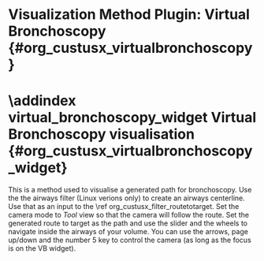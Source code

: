 Visualization Method Plugin: Virtual Bronchoscopy {#org_custusx_virtualbronchoscopy}
===================

\addindex virtual_bronchoscopy_widget
Virtual Bronchoscopy visualisation {#org_custusx_virtualbronchoscopy_widget}
===========================================================

This is a method used to visualise a generated path for bronchoscopy. Use the the airways filter (Linux verions only)
to create an airways centerline. Use that as an input to the \ref org_custusx_filter_routetotarget.
Set the camera mode to *Tool* view so that the camera will follow the route.
Set the generated route to target as the path and use the slider and the wheels to navigate inside the airways of your volume.
You can use the arrows, page up/down and the number 5 key to control the camera (as long as the focus is on the VB widget).



